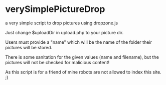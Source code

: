 # verySimplePictureDrop
a very simple script to drop pictures using dropzone.js

Just change $uploadDir in upload.php to your picture dir.

Users must provide a "name" which will be the name of the folder their pictures will be stored.

There is some sanitation for the given values (name and filename), but the pictures will not be
checked for malicious content!

As this script is for a friend of mine robots are not allowed to index this site. ;)
